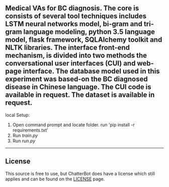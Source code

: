 Medical VAs for BC diagnosis.
The core is consists of several tool techniques includes LSTM neural networks model, bi-gram and tri-gram language modeling, python 3.5  language model, flask framework, SQLAlchemy toolkit and NLTK libraries.
The interface front-end mechanism, is divided into two methods the conversational user interfaces (CUI) and web-page interface.
The database model used in this experiment was based-on the BC diagnosed disease in Chinese language.
The CUI code is available in request.
The dataset is available in request.
------------------------------------------------------------------------------------------------------------------------------------------
 local Setup:
 1. Open command prompt and locate folder. run 'pip install -r requirements.txt'
 2. Run *train.py*
 3. Run *run.py*
------------------------------------------------------------------------------------------------------------------------------------------
## License
This source is free to use, but ChatterBot does have a license which still applies and can be found on the [LICENSE](https://github.com/gunthercox/ChatterBot/blob/master/LICENSE) page.

